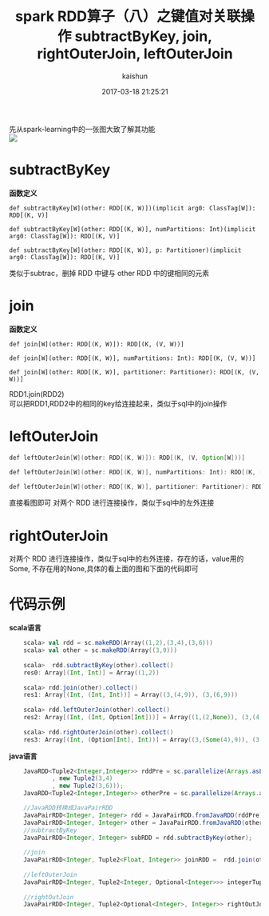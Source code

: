 ﻿---
title: spark RDD算子（八）之键值对关联操作 subtractByKey, join, rightOuterJoin, leftOuterJoin
date: 2017-03-18 21:25:21
tags: [spark]
categories: [大数据,spark]
author: kaishun
id: 42
permalink: spark-rdd-8
---

先从spark-learning中的一张图大致了解其功能  
![](http://i1.piimg.com/567571/1ccee438414f9c6f.png)

# **subtractByKey**
**函数定义**
```
def subtractByKey[W](other: RDD[(K, W)])(implicit arg0: ClassTag[W]): RDD[(K, V)]

def subtractByKey[W](other: RDD[(K, W)], numPartitions: Int)(implicit arg0: ClassTag[W]): RDD[(K, V)]

def subtractByKey[W](other: RDD[(K, W)], p: Partitioner)(implicit arg0: ClassTag[W]): RDD[(K, V)]
```
类似于subtrac，删掉 RDD 中键与 other RDD 中的键相同的元素
<!-- more -->
# **join**  
**函数定义**
```
def join[W](other: RDD[(K, W)]): RDD[(K, (V, W))]

def join[W](other: RDD[(K, W)], numPartitions: Int): RDD[(K, (V, W))]

def join[W](other: RDD[(K, W)], partitioner: Partitioner): RDD[(K, (V, W))]
```
RDD1.join(RDD2)  
可以把RDD1,RDD2中的相同的key给连接起来，类似于sql中的join操作  

# **leftOuterJoin**
```java
def leftOuterJoin[W](other: RDD[(K, W)]): RDD[(K, (V, Option[W]))]

def leftOuterJoin[W](other: RDD[(K, W)], numPartitions: Int): RDD[(K, (V, Option[W]))]

def leftOuterJoin[W](other: RDD[(K, W)], partitioner: Partitioner): RDD[(K, (V, Option[W]))]
```  
直接看图即可 
对两个 RDD 进行连接操作，类似于sql中的左外连接
# **rightOuterJoin**
对两个 RDD 进行连接操作，类似于sql中的右外连接，存在的话，value用的Some, 不存在用的None,具体的看上面的图和下面的代码即可  

# **代码示例**

**scala语言**
```scala  
    scala> val rdd = sc.makeRDD(Array((1,2),(3,4),(3,6)))
    scala> val other = sc.makeRDD(Array((3,9)))
    
    scala>  rdd.subtractByKey(other).collect()
    res0: Array[(Int, Int)] = Array((1,2))
    
    scala> rdd.join(other).collect()
    res1: Array[(Int, (Int, Int))] = Array((3,(4,9)), (3,(6,9)))
    
    scala> rdd.leftOuterJoin(other).collect()
    res2: Array[(Int, (Int, Option[Int]))] = Array((1,(2,None)), (3,(4,Some(9))), (3,(6,Some(9))))
    
    scala> rdd.rightOuterJoin(other).collect()
    res3: Array[(Int, (Option[Int], Int))] = Array((3,(Some(4),9)), (3,(Some(6),9)))
```


**java语言**
```java
    JavaRDD<Tuple2<Integer,Integer>> rddPre = sc.parallelize(Arrays.asList(new Tuple2(1,2)
            , new Tuple2(3,4)
            , new Tuple2(3,6)));
    JavaRDD<Tuple2<Integer,Integer>> otherPre = sc.parallelize(Arrays.asList(new Tuple2(3,10)));

	//JavaRDD转换成JavaPairRDD
    JavaPairRDD<Integer, Integer> rdd = JavaPairRDD.fromJavaRDD(rddPre);
    JavaPairRDD<Integer, Integer> other = JavaPairRDD.fromJavaRDD(otherPre);
    //subtractByKey
    JavaPairRDD<Integer, Integer> subRDD = rdd.subtractByKey(other);
    
    //join
    JavaPairRDD<Integer, Tuple2<Float, Integer>> joinRDD =  rdd.join(other);
    
    //leftOuterJoin
    JavaPairRDD<Integer, Tuple2<Integer, Optional<Integer>>> integerTuple2JavaPairRDD = rdd.leftOuterJoin(other);
    
    //rightOutJoin
    JavaPairRDD<Integer, Tuple2<Optional<Integer>, Integer>> rightOutJoin = rdd.rightOuterJoin(other);
```


